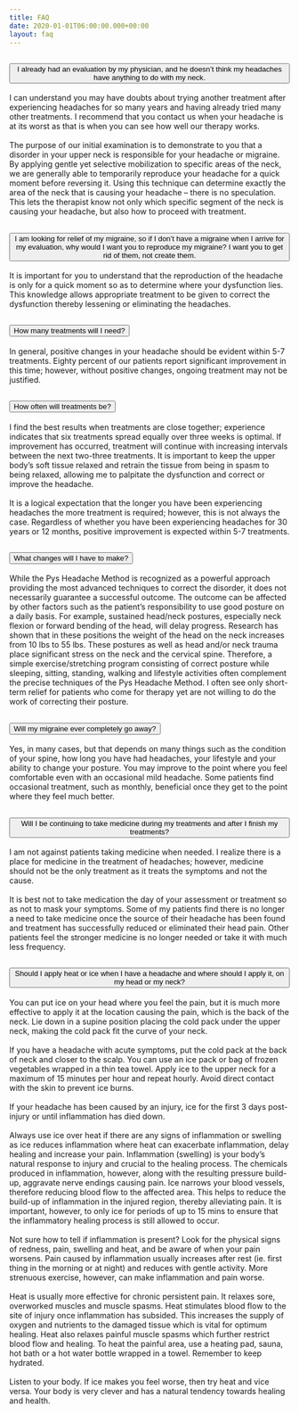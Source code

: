 ```yaml
---
title: FAQ
date: 2020-01-01T06:00:00.000+00:00
layout: faq
---
```


<div class="col-lg-6 mb-60">
    <div class="cm-faq-wrapper cm-faq-wrapper-1 pr-50">
    <div class="accordion" id="general_faqaccordion">
        <div class="accordion-item">
        <h2 class="accordion-header" id="order_one">
            <button class="accordion-button collapsed cm-faq-btn-2" type="button" data-bs-toggle="collapse" 
            data-bs-target="#order__collapse_one" aria-expanded="false" aria-controls="order__collapse_one">
            I already had an evaluation by my physician, and he doesn’t think my headaches have anything to do with my neck.
            <span class="accordion-btn"></span>
            </button>
        </h2>
        <div id="order__collapse_one" class="accordion-collapse collapse" aria-labelledby="order_one" data-bs-parent="#general_faqaccordion">
            <div class="accordion-body cm-faq-para">
            <p>I can understand you may have doubts about trying another treatment after experiencing headaches for so many years and having already tried many other treatments. I recommend that you contact us when your headache is at its worst as that is when you can see how well our therapy works.<br /><br />
            The purpose of our initial examination is to demonstrate to you that a disorder in your upper neck is responsible for your headache or migraine. By applying gentle yet selective mobilization to specific areas of the neck, we are generally able to temporarily reproduce your headache for a quick moment before reversing it. Using this technique can determine exactly the area of the neck that is causing your headache – there is no speculation. This lets the therapist know not only which specific segment of the neck is causing your headache, but also how to proceed with treatment.
            </p>
            </div>
        </div>
        </div>
        <div class="accordion-item">
        <h2 class="accordion-header" id="order_two">
            <button class="accordion-button collapsed cm-faq-btn-2" type="button" data-bs-toggle="collapse" data-bs-target="#order__collapse_two" aria-expanded="false" aria-controls="order__collapse_two">
                    I am looking for relief of my migraine, so if I don’t have a migraine when I arrive for my evaluation, why would I want you to reproduce my migraine? I want you to get rid of them, not create them.
                <span class="accordion-btn"></span>
            </button>
        </h2>
        <div id="order__collapse_two" class="accordion-collapse collapse" aria-labelledby="order_two" data-bs-parent="#general_faqaccordion">
            <div class="accordion-body cm-faq-para">
                <p>It is important for you to understand that the reproduction of the headache is only for a quick moment so as to determine where your dysfunction lies. This knowledge allows appropriate treatment to be given to correct the dysfunction thereby lessening or eliminating the headaches.</p>
            </div>
        </div>
        </div>
        <div class="accordion-item">
        <h2 class="accordion-header" id="order_three">
            <button class="accordion-button collapsed cm-faq-btn-2" type="button" data-bs-toggle="collapse" data-bs-target="#order__collapse_three" aria-expanded="false" aria-controls="order__collapse_three">
            How many treatments will I need?
            <span class="accordion-btn"></span>
            </button>
        </h2>
        <div id="order__collapse_three" class="accordion-collapse collapse" aria-labelledby="order_three" data-bs-parent="#general_faqaccordion">
            <div class="accordion-body cm-faq-para">
            <p>In general, positive changes in your headache should be evident within 5-7 treatments. Eighty percent of our patients report significant improvement in this time; however, without positive changes, ongoing treatment may not be justified.</p>
            </div>
        </div>
        </div>
        <div class="accordion-item">
        <h2 class="accordion-header" id="order_four">
            <button class="accordion-button collapsed cm-faq-btn-2" type="button" data-bs-toggle="collapse" data-bs-target="#order__collapse_four" aria-expanded="false" aria-controls="order__collapse_four">
            How often will treatments be?
            <span class="accordion-btn"></span>
            </button>
        </h2>
        <div id="order__collapse_four" class="accordion-collapse collapse" aria-labelledby="order_four" data-bs-parent="#general_faqaccordion">
            <div class="accordion-body cm-faq-para">
            <p>I find the best results when treatments are close together; experience indicates that six treatments spread equally over three weeks is optimal. If improvement has occurred, treatment will continue with increasing intervals between the next two-three treatments. It is important to keep the upper body’s soft tissue relaxed and retrain the tissue from being in spasm to being relaxed, allowing me to palpitate the dysfunction and correct or improve the headache.<br /><br />
            It is a logical expectation that the longer you have been experiencing headaches the more treatment is required; however, this is not always the case. Regardless of whether you have been experiencing headaches for 30 years or 12 months, positive improvement is expected within 5-7 treatments.</p>
            </div>
        </div>
        </div>
    </div>
    </div>
</div>
<div class="col-lg-6 mb-60">
    <div class="cm-faq-wrapper cm-faq-wrapper-1 pl-50">
    <div class="accordion" id="return_faqaccordion">
        <div class="accordion-item">
            <h2 class="accordion-header" id="digital_one">
            <button class="accordion-button collapsed cm-faq-btn-2" type="button" data-bs-toggle="collapse" data-bs-target="#digital__collapse_one" aria-expanded="false" aria-controls="digital__collapse_one">
                What changes will I have to make?
                <span class="accordion-btn"></span>
            </button>
            </h2>
            <div id="digital__collapse_one" class="accordion-collapse collapse" aria-labelledby="digital_one" data-bs-parent="#return_faqaccordion">
            <div class="accordion-body cm-faq-para">
                <p>While the Pys Headache Method is recognized as a powerful approach providing the most advanced techniques to correct the disorder, it does not necessarily guarantee a successful outcome. The outcome can be affected by other factors such as the patient’s responsibility to use good posture on a daily basis. For example, sustained head/neck postures, especially neck flexion or forward bending of the head, will delay progress. Research has shown that in these positions the weight of the head on the neck increases from 10 lbs to 55 lbs. These postures as well as head and/or neck trauma place significant stress on the neck and the cervical spine. Therefore, a simple exercise/stretching program consisting of correct posture while sleeping, sitting, standing, walking and lifestyle activities often complement the precise techniques of the Pys Headache Method. I often see only short-term relief for patients who come for therapy yet are not willing to do the work of correcting their posture.</p>
            </div>
            </div>
        </div>
        <div class="accordion-item">
            <h2 class="accordion-header" id="digital_two">
            <button class="accordion-button collapsed cm-faq-btn-2" type="button" data-bs-toggle="collapse" data-bs-target="#digital__collapse_two" aria-expanded="false" aria-controls="digital__collapse_two">
                Will my migraine ever completely go away?
                <span class="accordion-btn"></span>
            </button>
            </h2>
            <div id="digital__collapse_two" class="accordion-collapse collapse" aria-labelledby="digital_two" data-bs-parent="#return_faqaccordion">
            <div class="accordion-body cm-faq-para">
                <p>Yes, in many cases, but that depends on many things such as the condition of your spine, how long you have had headaches, your lifestyle and your ability to change your posture. You may improve to the point where you feel comfortable even with an occasional mild headache. Some patients find occasional treatment, such as monthly, beneficial once they get to the point where they feel much better.</p>
            </div>
            </div>
        </div>
        <div class="accordion-item">
            <h2 class="accordion-header" id="digital_three">
            <button class="accordion-button collapsed cm-faq-btn-2" type="button" data-bs-toggle="collapse" data-bs-target="#digital__collapse_three" aria-expanded="false" aria-controls="digital__collapse_three">
            Will I be continuing to take medicine during my treatments and after I finish my treatments?
            <span class="accordion-btn"></span>
            </button>
        </h2>
        <div id="digital__collapse_three" class="accordion-collapse collapse" aria-labelledby="digital_three" data-bs-parent="#return_faqaccordion">
            <div class="accordion-body cm-faq-para">
            <p>I am not against patients taking medicine when needed. I realize there is a place for medicine in the treatment of headaches; however, medicine should not be the only treatment as it treats the symptoms and not the cause.<br /><br />
            It is best not to take medication the day of your assessment or treatment so as not to mask your symptoms. Some of my patients find there is no longer a need to take medicine once the source of their headache has been found and treatment has successfully reduced or eliminated their head pain. Other patients feel the stronger medicine is no longer needed or take it with much less frequency.</p>
            </div>
        </div>
        </div>
        <div class="accordion-item">
        <h2 class="accordion-header" id="digital_four">
            <button class="accordion-button collapsed cm-faq-btn-2" type="button" data-bs-toggle="collapse" data-bs-target="#digital__collapse_four" aria-expanded="false" aria-controls="digital__collapse_four">
            Should I apply heat or ice when I have a headache and where should I apply it, on my head or my neck?
            <span class="accordion-btn"></span>
            </button>
        </h2>
        <div id="digital__collapse_four" class="accordion-collapse collapse" aria-labelledby="digital_four" data-bs-parent="#return_faqaccordion">
            <div class="accordion-body cm-faq-para">
            <p>You can put ice on your head where you feel the pain, but it is much more effective to apply it at the location causing the pain, which is the back of the neck. Lie down in a supine position placing the cold pack under the upper neck, making the cold pack fit the curve of your neck.<br /><br />
            If you have a headache with acute symptoms, put the cold pack at the back of neck and closer to the scalp. You can use an ice pack or bag of frozen vegetables wrapped in a thin tea towel. Apply ice to the upper neck for a maximum of 15 minutes per hour and repeat hourly. Avoid direct contact with the skin to prevent ice burns.  <br /><br /> 
            If your headache has been caused by an injury, ice for the first 3 days post-injury or until inflammation has died down.<br /><br />
            Always use ice over heat if there are any signs of inflammation or swelling as ice reduces inflammation where heat can exacerbate inflammation, delay healing and increase your pain. Inflammation (swelling) is your body’s natural response to injury and crucial to the healing process. The chemicals produced in inflammation, however, along with the resulting pressure build-up, aggravate nerve endings causing pain. Ice narrows your blood vessels, therefore reducing blood flow to the affected area. This helps to reduce the build-up of inflammation in the injured region, thereby alleviating pain. It is important, however, to only ice for periods of up to 15 mins to ensure that the inflammatory healing process is still allowed to occur.<br /><br />
            Not sure how to tell if inflammation is present? Look for the physical signs of redness, pain, swelling and heat, and be aware of when your pain worsens. Pain caused by inflammation usually increases after rest (ie. first thing in the morning or at night) and reduces with gentle activity. More strenuous exercise, however, can make inflammation and pain worse.<br /><br />
            Heat is usually more effective for chronic persistent pain. It relaxes sore, overworked muscles and muscle spasms. Heat stimulates blood flow to the site of injury once inflammation has subsided. This increases the supply of oxygen and nutrients to the damaged tissue which is vital for optimum healing. Heat also relaxes painful muscle spasms which further restrict blood flow and healing. To heat the painful area, use a heating pad, sauna, hot bath or a hot water bottle wrapped in a towel. Remember to keep hydrated.<br /><br />
            Listen to your body. If ice makes you feel worse, then try heat and vice versa. Your body is very clever and has a natural tendency towards healing and health.</p>
            </div>
        </div>
        </div>
    </div>
    </div>
</div>